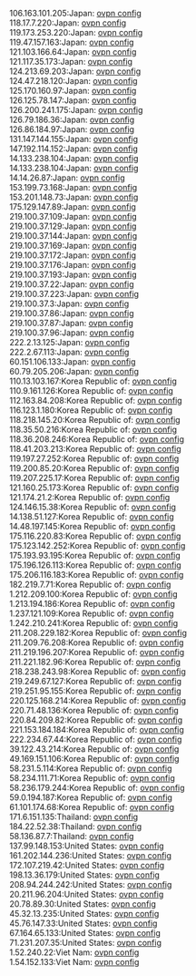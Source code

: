 106.163.101.205:Japan: [ovpn config](vpn/106_163_101_205.ovpn)  
118.17.7.220:Japan: [ovpn config](vpn/118_17_7_220.ovpn)  
119.173.253.220:Japan: [ovpn config](vpn/119_173_253_220.ovpn)  
119.47.157.163:Japan: [ovpn config](vpn/119_47_157_163.ovpn)  
121.103.166.64:Japan: [ovpn config](vpn/121_103_166_64.ovpn)  
121.117.35.173:Japan: [ovpn config](vpn/121_117_35_173.ovpn)  
124.213.69.203:Japan: [ovpn config](vpn/124_213_69_203.ovpn)  
124.47.218.120:Japan: [ovpn config](vpn/124_47_218_120.ovpn)  
125.170.160.97:Japan: [ovpn config](vpn/125_170_160_97.ovpn)  
126.125.78.147:Japan: [ovpn config](vpn/126_125_78_147.ovpn)  
126.200.241.175:Japan: [ovpn config](vpn/126_200_241_175.ovpn)  
126.79.186.36:Japan: [ovpn config](vpn/126_79_186_36.ovpn)  
126.86.184.97:Japan: [ovpn config](vpn/126_86_184_97.ovpn)  
131.147.144.155:Japan: [ovpn config](vpn/131_147_144_155.ovpn)  
147.192.114.152:Japan: [ovpn config](vpn/147_192_114_152.ovpn)  
14.133.238.104:Japan: [ovpn config](vpn/14_133_238_104.ovpn)  
14.133.238.104:Japan: [ovpn config](vpn/14_133_238_104.ovpn)  
14.14.26.87:Japan: [ovpn config](vpn/14_14_26_87.ovpn)  
153.199.73.168:Japan: [ovpn config](vpn/153_199_73_168.ovpn)  
153.201.148.73:Japan: [ovpn config](vpn/153_201_148_73.ovpn)  
175.129.147.89:Japan: [ovpn config](vpn/175_129_147_89.ovpn)  
219.100.37.109:Japan: [ovpn config](vpn/219_100_37_109.ovpn)  
219.100.37.129:Japan: [ovpn config](vpn/219_100_37_129.ovpn)  
219.100.37.144:Japan: [ovpn config](vpn/219_100_37_144.ovpn)  
219.100.37.169:Japan: [ovpn config](vpn/219_100_37_169.ovpn)  
219.100.37.172:Japan: [ovpn config](vpn/219_100_37_172.ovpn)  
219.100.37.176:Japan: [ovpn config](vpn/219_100_37_176.ovpn)  
219.100.37.193:Japan: [ovpn config](vpn/219_100_37_193.ovpn)  
219.100.37.22:Japan: [ovpn config](vpn/219_100_37_22.ovpn)  
219.100.37.223:Japan: [ovpn config](vpn/219_100_37_223.ovpn)  
219.100.37.3:Japan: [ovpn config](vpn/219_100_37_3.ovpn)  
219.100.37.86:Japan: [ovpn config](vpn/219_100_37_86.ovpn)  
219.100.37.87:Japan: [ovpn config](vpn/219_100_37_87.ovpn)  
219.100.37.96:Japan: [ovpn config](vpn/219_100_37_96.ovpn)  
222.2.13.125:Japan: [ovpn config](vpn/222_2_13_125.ovpn)  
222.2.67.113:Japan: [ovpn config](vpn/222_2_67_113.ovpn)  
60.151.106.133:Japan: [ovpn config](vpn/60_151_106_133.ovpn)  
60.79.205.206:Japan: [ovpn config](vpn/60_79_205_206.ovpn)  
110.13.103.167:Korea Republic of: [ovpn config](vpn/110_13_103_167.ovpn)  
110.9.161.126:Korea Republic of: [ovpn config](vpn/110_9_161_126.ovpn)  
112.163.84.208:Korea Republic of: [ovpn config](vpn/112_163_84_208.ovpn)  
116.123.1.180:Korea Republic of: [ovpn config](vpn/116_123_1_180.ovpn)  
118.218.145.20:Korea Republic of: [ovpn config](vpn/118_218_145_20.ovpn)  
118.35.50.216:Korea Republic of: [ovpn config](vpn/118_35_50_216.ovpn)  
118.36.208.246:Korea Republic of: [ovpn config](vpn/118_36_208_246.ovpn)  
118.41.203.213:Korea Republic of: [ovpn config](vpn/118_41_203_213.ovpn)  
119.197.27.252:Korea Republic of: [ovpn config](vpn/119_197_27_252.ovpn)  
119.200.85.20:Korea Republic of: [ovpn config](vpn/119_200_85_20.ovpn)  
119.207.225.17:Korea Republic of: [ovpn config](vpn/119_207_225_17.ovpn)  
121.160.25.173:Korea Republic of: [ovpn config](vpn/121_160_25_173.ovpn)  
121.174.21.2:Korea Republic of: [ovpn config](vpn/121_174_21_2.ovpn)  
124.146.15.38:Korea Republic of: [ovpn config](vpn/124_146_15_38.ovpn)  
14.138.51.127:Korea Republic of: [ovpn config](vpn/14_138_51_127.ovpn)  
14.48.197.145:Korea Republic of: [ovpn config](vpn/14_48_197_145.ovpn)  
175.116.220.83:Korea Republic of: [ovpn config](vpn/175_116_220_83.ovpn)  
175.123.142.252:Korea Republic of: [ovpn config](vpn/175_123_142_252.ovpn)  
175.193.93.195:Korea Republic of: [ovpn config](vpn/175_193_93_195.ovpn)  
175.196.126.113:Korea Republic of: [ovpn config](vpn/175_196_126_113.ovpn)  
175.206.116.183:Korea Republic of: [ovpn config](vpn/175_206_116_183.ovpn)  
182.219.7.71:Korea Republic of: [ovpn config](vpn/182_219_7_71.ovpn)  
1.212.209.100:Korea Republic of: [ovpn config](vpn/1_212_209_100.ovpn)  
1.213.194.186:Korea Republic of: [ovpn config](vpn/1_213_194_186.ovpn)  
1.237.121.109:Korea Republic of: [ovpn config](vpn/1_237_121_109.ovpn)  
1.242.210.241:Korea Republic of: [ovpn config](vpn/1_242_210_241.ovpn)  
211.208.229.182:Korea Republic of: [ovpn config](vpn/211_208_229_182.ovpn)  
211.209.76.208:Korea Republic of: [ovpn config](vpn/211_209_76_208.ovpn)  
211.219.196.207:Korea Republic of: [ovpn config](vpn/211_219_196_207.ovpn)  
211.221.182.96:Korea Republic of: [ovpn config](vpn/211_221_182_96.ovpn)  
218.238.243.98:Korea Republic of: [ovpn config](vpn/218_238_243_98.ovpn)  
219.249.67.127:Korea Republic of: [ovpn config](vpn/219_249_67_127.ovpn)  
219.251.95.155:Korea Republic of: [ovpn config](vpn/219_251_95_155.ovpn)  
220.125.168.214:Korea Republic of: [ovpn config](vpn/220_125_168_214.ovpn)  
220.71.48.136:Korea Republic of: [ovpn config](vpn/220_71_48_136.ovpn)  
220.84.209.82:Korea Republic of: [ovpn config](vpn/220_84_209_82.ovpn)  
221.153.184.184:Korea Republic of: [ovpn config](vpn/221_153_184_184.ovpn)  
222.234.67.44:Korea Republic of: [ovpn config](vpn/222_234_67_44.ovpn)  
39.122.43.214:Korea Republic of: [ovpn config](vpn/39_122_43_214.ovpn)  
49.169.151.106:Korea Republic of: [ovpn config](vpn/49_169_151_106.ovpn)  
58.231.5.114:Korea Republic of: [ovpn config](vpn/58_231_5_114.ovpn)  
58.234.111.71:Korea Republic of: [ovpn config](vpn/58_234_111_71.ovpn)  
58.236.179.244:Korea Republic of: [ovpn config](vpn/58_236_179_244.ovpn)  
59.0.194.187:Korea Republic of: [ovpn config](vpn/59_0_194_187.ovpn)  
61.101.174.68:Korea Republic of: [ovpn config](vpn/61_101_174_68.ovpn)  
171.6.151.135:Thailand: [ovpn config](vpn/171_6_151_135.ovpn)  
184.22.52.38:Thailand: [ovpn config](vpn/184_22_52_38.ovpn)  
58.136.87.7:Thailand: [ovpn config](vpn/58_136_87_7.ovpn)  
137.99.148.153:United States: [ovpn config](vpn/137_99_148_153.ovpn)  
161.202.144.236:United States: [ovpn config](vpn/161_202_144_236.ovpn)  
172.107.219.42:United States: [ovpn config](vpn/172_107_219_42.ovpn)  
198.13.36.179:United States: [ovpn config](vpn/198_13_36_179.ovpn)  
208.94.244.242:United States: [ovpn config](vpn/208_94_244_242.ovpn)  
20.211.96.204:United States: [ovpn config](vpn/20_211_96_204.ovpn)  
20.78.89.30:United States: [ovpn config](vpn/20_78_89_30.ovpn)  
45.32.13.235:United States: [ovpn config](vpn/45_32_13_235.ovpn)  
45.76.147.33:United States: [ovpn config](vpn/45_76_147_33.ovpn)  
67.164.65.133:United States: [ovpn config](vpn/67_164_65_133.ovpn)  
71.231.207.35:United States: [ovpn config](vpn/71_231_207_35.ovpn)  
1.52.240.22:Viet Nam: [ovpn config](vpn/1_52_240_22.ovpn)  
1.54.152.133:Viet Nam: [ovpn config](vpn/1_54_152_133.ovpn)  
